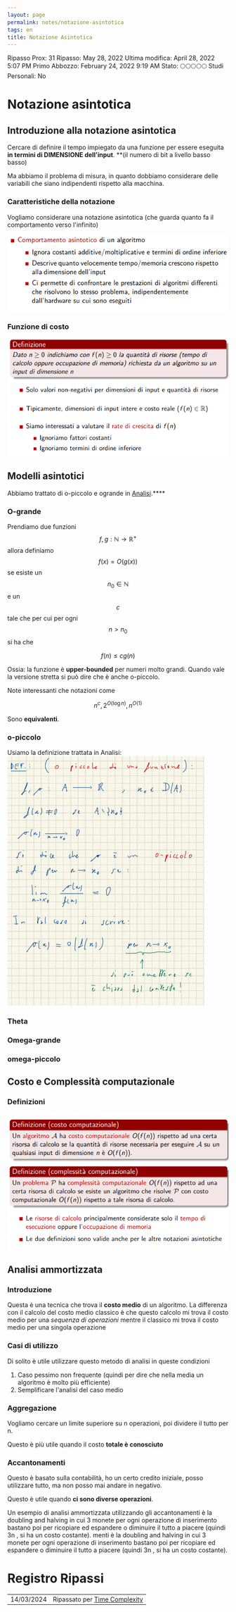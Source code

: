 ```yaml
---
layout: page
permalink: notes/notazione-asintotica
tags: en
title: Notazione Asintotica
---
```


Ripasso Prox: 31
Ripasso: May 28, 2022
Ultima modifica: April 28, 2022 5:07 PM
Primo Abbozzo: February 24, 2022 9:19 AM
Stato: 🌕🌕🌕🌕🌕
Studi Personali: No

# Notazione asintotica

## Introduzione alla notazione asintotica

Cercare di definire il tempo impiegato da una funzione per essere eseguita **in termini di DIMENSIONE dell'input**. **(il numero di bit a livello basso basso)

Ma abbiamo il problema di misura, in quanto dobbiamo considerare delle variabili che siano indipendenti rispetto alla macchina.

### Caratteristiche della notazione

Vogliamo considerare una notazione asintotica (che guarda quanto fa il comportamento verso l'infinito)

<img src="/images/notes/image/universita/ex-notion/Notazione Asintotica/Untitled.png" alt="image/universita/ex-notion/Notazione Asintotica/Untitled">

### Funzione di costo

<img src="/images/notes/image/universita/ex-notion/Notazione Asintotica/Untitled 1.png" alt="image/universita/ex-notion/Notazione Asintotica/Untitled 1">

## Modelli asintotici
Abbiamo trattato di o-piccolo e ogrande in [Analisi](/notes/hopital,-taylor,-peano#o-piccolo-di-funzione).****

### O-grande

Prendiamo due funzioni $$f, g : \mathbb{N} \to \mathbb{R}^{+}$$ allora definiamo $$f(x) = O(g(x))$$ se esiste un $$n_{0} \in \mathbb{N}$$  e un $$c$$ tale che per cui per ogni $$n > n_{0}$$ si ha che 

$$
f(n) \leq c g(n)
$$

Ossia: la funzione è **upper-bounded** per numeri molto grandi.
Quando vale la versione stretta si può dire che è anche o-piccolo.

Note interessanti che notazioni come

$$
n^{c}, 2^{O(\log n)}, n^{O(1)}
$$

Sono **equivalenti**.
### o-piccolo
Usiamo la definizione trattata in Analisi:
<img src="/images/notes/image/universita/ex-notion/Hopital, Taylor, Peano/Untitled 13.png" alt="image/universita/ex-notion/Hopital, Taylor, Peano/Untitled 13">

### Theta

### Omega-grande

### omega-piccolo

## Costo e Complessità computazionale

### Definizioni

<img src="/images/notes/image/universita/ex-notion/Notazione Asintotica/Untitled 2.png" alt="image/universita/ex-notion/Notazione Asintotica/Untitled 2">

## Analisi ammortizzata

### Introduzione

Questa è una tecnica che trova il **costo medio** di un algoritmo. La differenza con il calcolo del costo medio classico è che questo calcolo mi trova il costo medio per una *sequenza di operazioni* mentre il classico mi trova il costo medio per una singola operazione

### Casi di utilizzo

Di solito è utile utilizzare questo metodo di analisi in queste condizioni

1. Caso pessimo non frequente (quindi per dire che nella media un algoritmo è molto più efficiente)
2. Semplificare l'analisi del caso medio

### Aggregazione

Vogliamo cercare un limite superiore su n operazioni, poi dividere il tutto per n.

Questo è più utile quando il costo **totale è conosciuto**

### Accantonamenti

Questo è basato sulla contabilità, ho un certo credito iniziale, posso utilizzare tutto, ma non posso mai andare in negativo.

Questo è utile quando **ci sono diverse operazioni**.

Un esempio di analisi ammortizzata utilizzando gli accantonamenti è la doubling and halving in cui 3 monete per ogni operazione di inserimento bastano poi per ricopiare ed espandere o diminuire il tutto a piacere (quindi 3n , si ha un costo costante).
menti è la doubling and halving in cui 3 monete per ogni operazione di inserimento bastano poi per ricopiare ed espandere o diminuire il tutto a piacere (quindi 3n , si ha un costo costante).

# Registro Ripassi

|            |                                   |
| ---------- | --------------------------------- |
| 14/03/2024 | Ripassato per [Time Complexity](/notes/time-complexity) |